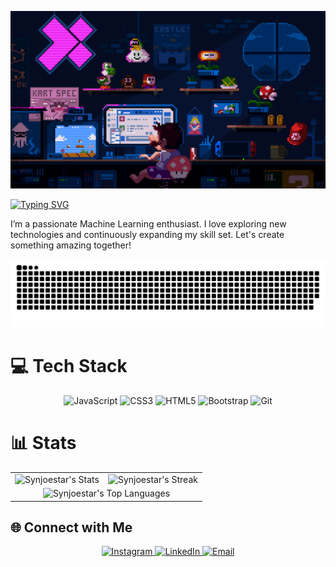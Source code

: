 <p align="center">
  <img src="https://github.com/Synjoestar/Synjoestar/blob/main/readme.gif" alt="pixelgif" />
</p>

[![Typing SVG](https://readme-typing-svg.herokuapp.com?font=Roboto&weight=900&size=25&pause=1000&color=4EF75D&width=435&lines=%F0%9F%91%8BHi%2C+I'm+Surya+%F0%9F%90%A2)](https://git.io/typing-svg)

I’m a passionate Machine Learning enthusiast. I love exploring new technologies and continuously expanding my skill set. Let's create something amazing together!<br>

<p align="center">
  <img src="https://github.com/Synjoestar/Synjoestar/blob/main/grid-snake.svg" alt="snake" />
</p>

# 💻 Tech Stack
<div align="center">
  <img src="https://img.shields.io/badge/javascript-%23323330.svg?style=for-the-badge&logo=javascript&logoColor=%23F7DF1E" alt="JavaScript" />
  <img src="https://img.shields.io/badge/css3-%231572B6.svg?style=for-the-badge&logo=css3&logoColor=white" alt="CSS3" />
  <img src="https://img.shields.io/badge/html5-%23E34F26.svg?style=for-the-badge&logo=html5&logoColor=white" alt="HTML5" />
  <img src="https://img.shields.io/badge/bootstrap-%23563D7C.svg?style=for-the-badge&logo=bootstrap&logoColor=white" alt="Bootstrap" />
  <img src="https://img.shields.io/badge/git-%23F05032.svg?style=for-the-badge&logo=git&logoColor=white" alt="Git" />
</div>

# 📊 Stats
<table align="center">
  <tr>
    <td>
      <img src="https://github-readme-stats.vercel.app/api?username=Synjoestar&theme=blue-green&show_icons=true&hide_border=false&count_private=true" alt="Synjoestar's Stats" height="150" />
    </td>
    <td>
      <img src="https://github-readme-streak-stats.herokuapp.com/?user=Synjoestar&theme=blue-green&hide_border=false" alt="Synjoestar's Streak" height="150" />
    </td>
  </tr>
  <tr>
    <td colspan="2" align="center">
      <img src="https://github-readme-stats.vercel.app/api/top-langs/?username=Synjoestar&theme=blue-green&show_icons=true&hide_border=false&layout=compact" alt="Synjoestar's Top Languages" height="150" />
    </td>
  </tr>
</table>

## 🌐 Connect with Me
<p align="center">
  <a href="https://www.instagram.com/utchup?igsh=YzljYTk1ODg3Zg==" target="_blank">
    <img src="https://img.shields.io/badge/Instagram-%23E4405F.svg?style=for-the-badge&logo=Instagram&logoColor=white" alt="Instagram">
  </a>
  <a href="https://www.linkedin.com/in/surya-nugroho-38aa27336?utm_source=share&utm_campaign=share_via&utm_content=profile&utm_medium=android_app" target="_blank">
    <img src="https://img.shields.io/badge/LinkedIn-%2300A0DC.svg?style=for-the-badge&logo=LinkedIn&logoColor=white" alt="LinkedIn">
  </a>
  <a href="mailto:suryanugroho042@example.com">
    <img src="https://img.shields.io/badge/Email-%23D14836.svg?style=for-the-badge&logo=Gmail&logoColor=white" alt="Email">
  </a>
</p>
